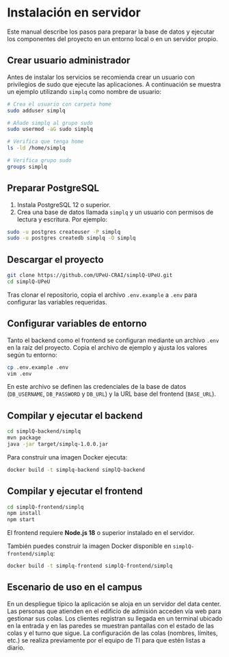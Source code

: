 # Instalación en servidor

Este manual describe los pasos para preparar la base de datos y ejecutar los componentes del proyecto en un entorno local o en un servidor propio.

## Crear usuario administrador

Antes de instalar los servicios se recomienda crear un usuario con privilegios de sudo que ejecute las aplicaciones. A continuación se muestra un ejemplo utilizando `simplq` como nombre de usuario:

```bash
# Crea el usuario con carpeta home
sudo adduser simplq

# Añade simplq al grupo sudo
sudo usermod -aG sudo simplq

# Verifica que tenga home
ls -ld /home/simplq

# Verifica grupo sudo
groups simplq
```

## Preparar PostgreSQL

1. Instala PostgreSQL 12 o superior.
2. Crea una base de datos llamada `simplq` y un usuario con permisos de lectura y escritura. Por ejemplo:

```bash
sudo -u postgres createuser -P simplq
sudo -u postgres createdb simplq -O simplq
```

## Descargar el proyecto

```bash
git clone https://github.com/UPeU-CRAI/simplQ-UPeU.git
cd simplQ-UPeU
```

Tras clonar el repositorio, copia el archivo `.env.example` a `.env` para configurar las variables requeridas.

## Configurar variables de entorno

Tanto el backend como el frontend se configuran mediante un archivo `.env` en la raíz del proyecto. Copia el archivo de ejemplo y ajusta los valores según tu entorno:

```bash
cp .env.example .env
vim .env
```

En este archivo se definen las credenciales de la base de datos (`DB_USERNAME`, `DB_PASSWORD` y `DB_URL`) y la URL base del frontend (`BASE_URL`).

## Compilar y ejecutar el backend

```bash
cd simplQ-backend/simplq
mvn package
java -jar target/simplq-1.0.0.jar
```

Para construir una imagen Docker ejecuta:

```bash
docker build -t simplq-backend simplQ-backend
```

## Compilar y ejecutar el frontend

```bash
cd simplQ-frontend/simplq
npm install
npm start
```

El frontend requiere **Node.js 18** o superior instalado en el servidor.

También puedes construir la imagen Docker disponible en `simplQ-frontend/simplq`:

```bash
docker build -t simplq-frontend simplQ-frontend/simplq
```

## Escenario de uso en el campus

En un despliegue típico la aplicación se aloja en un servidor del data center. Las
personas que atienden en el edificio de admisión acceden vía web para gestionar sus
colas. Los clientes registran su llegada en un terminal ubicado en la entrada y en
las paredes se muestran pantallas con el estado de las colas y el turno que sigue.
La configuración de las colas (nombres, límites, etc.) se realiza previamente por el
equipo de TI para que estén listas a diario.
